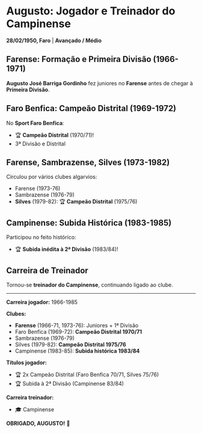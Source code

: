 # Augusto: Jogador e Treinador do Campinense

**28/02/1950, Faro** | **Avançado / Médio**

## Farense: Formação e Primeira Divisão (1966-1971)

**Augusto José Barriga Gordinho** fez juniores no **Farense** antes de chegar à **Primeira Divisão**.

## Faro Benfica: Campeão Distrital (1969-1972)

No **Sport Faro Benfica**:
- 🏆 **Campeão Distrital** (1970/71)!
- 3ª Divisão e Distrital

## Farense, Sambrazense, Silves (1973-1982)

Circulou por vários clubes algarvios:
- Farense (1973-76)
- Sambrazense (1976-79)
- **Silves** (1979-82): 🏆 **Campeão Distrital** (1975/76)

## Campinense: Subida Histórica (1983-1985)

Participou no feito histórico:
- 🏆 **Subida inédita à 2ª Divisão** (1983/84)!

## Carreira de Treinador

Tornou-se **treinador do Campinense**, continuando ligado ao clube.

---

**Carreira jogador:** 1966-1985

**Clubes:**
- **Farense** (1966-71, 1973-76): Juniores + 1ª Divisão
- Faro Benfica (1969-72): **Campeão Distrital 1970/71**
- Sambrazense (1976-79)
- Silves (1979-82): **Campeão Distrital 1975/76**
- Campinense (1983-85): **Subida histórica 1983/84**

**Títulos jogador:**
- 🏆 2x Campeão Distrital (Faro Benfica 70/71, Silves 75/76)
- 🏆 Subida à 2ª Divisão (Campinense 83/84)

**Carreira treinador:**
- 🎓 Campinense

**OBRIGADO, AUGUSTO!** 🦁
